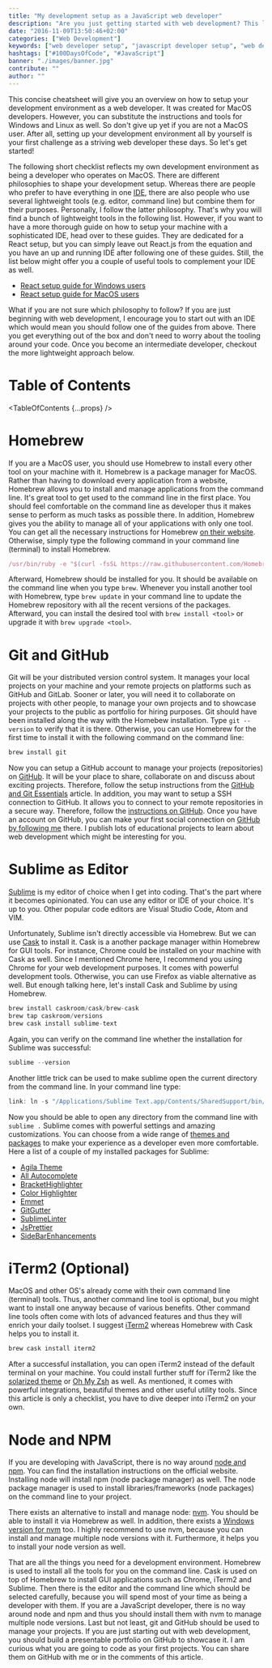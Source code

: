 ```yaml
---
title: "My development setup as a JavaScript web developer"
description: "Are you just getting started with web development? This list of web development tools gives you the perfect head start as being a striving web developer. It walks you through the tools that I am using in my daily life as a freelancer and consultant..."
date: "2016-11-09T13:50:46+02:00"
categories: ["Web Development"]
keywords: ["web developer setup", "javascript developer setup", "web development setup", "web development environment"]
hashtags: ["#100DaysOfCode", "#JavaScript"]
banner: "./images/banner.jpg"
contribute: ""
author: ""
---
```


<Sponsorship />

This concise cheatsheet will give you an overview on how to setup your development environment as a web developer. It was created for MacOS developers. However, you can substitute the instructions and tools for Windows and Linux as well. So don't give up yet if you are not a MacOS user. After all, setting up your development environment all by yourself is your first challenge as a striving web developer these days. So let's get started!

The following short checklist reflects my own development environment as being a developer who operates on MacOS. There are different philosophies to shape your development setup. Whereas there are people who prefer to have everything in one [IDE](https://en.wikipedia.org/wiki/Integrated_development_environment), there are also people who use several lightweight tools (e.g. editor, command line) but combine them for their purposes. Personally, I follow the latter philosophy. That's why you will find a bunch of lightweight tools in the following list. However, if you want to have a more thorough guide on how to setup your machine with a sophisticated IDE, head over to these guides. They are dedicated for a React setup, but you can simply leave out React.js from the equation and you have an up and running IDE after following one of these guides. Still, the list below might offer you a couple of useful tools to complement your IDE as well.

* [React setup guide for Windows users](/react-js-windows-setup)
* [React setup guide for MacOS users](/react-js-macos-setup)

What if you are not sure which philosophy to follow? If you are just beginning with web development, I encourage you to start out with an IDE which would mean you should follow one of the guides from above. There you get everything out of the box and don't need to worry about the tooling around your code. Once you become an intermediate developer, checkout the more lightweight approach below.

# Table of Contents

<TableOfContents {...props} />

# Homebrew

If you are a MacOS user, you should use Homebrew to install every other tool on your machine with it. Homebrew is a package manager for MacOS. Rather than having to download every application from a website, Homebrew allows you to install and manage applications from the command line. It's great tool to get used to the command line in the first place. You should feel comfortable on the command line as developer thus it makes sense to perform as much tasks as possible there. In addition, Homebrew gives you the ability to manage all of your applications with only one tool. You can get all the necessary instructions for Homebrew [on their website](http://brew.sh/). Otherwise, simply type the following command in your command line (terminal) to install Homebrew.

```javascript
/usr/bin/ruby -e "$(curl -fsSL https://raw.githubusercontent.com/Homebrew/install/master/install)"
```

Afterward, Homebrew should be installed for you. It should be available on the command line when you type `brew`. Whenever you install another tool with Homebrew, type `brew update` in your command line to update the Homebrew repository with all the recent versions of the packages. Afterward, you can install the desired tool with `brew install <tool>` or upgrade it with `brew upgrade <tool>`.

# Git and GitHub

Git will be your distributed version control system. It manages your local projects on your machine and your remote projects on platforms such as GitHub and GitLab. Sooner or later, you will need it to collaborate on projects with other people, to manage your own projects and to showcase your projects to the public as portfolio for hiring purposes. Git should have been installed along the way with the Homebew installation. Type `git --version` to verify that it is there. Otherwise, you can use Homebrew for the first time to install it with the following command on the command line:

```javascript
brew install git
```

Now you can setup a GitHub account to manage your projects (repositories) on [GitHub](https://github.com/). It will be your place to share, collaborate on and discuss about exciting projects. Therefore, follow the setup instructions from the [GitHub and Git Essentials](/git-essential-commands/) article. In addition, you may want to setup a SSH connection to GitHub. It allows you to connect to your remote repositories in a secure way. Therefore, follow the [instructions on GitHub](https://help.github.com/articles/generating-an-ssh-key/). Once you have an account on GitHub, you can make your first social connection on [GitHub by following me](https://github.com/rwieruch) there. I publish lots of educational projects to learn about web development which might be interesting for you.

# Sublime as Editor

[Sublime](https://www.sublimetext.com/) is my editor of choice when I get into coding. That's the part where it becomes opinionated. You can use any editor or IDE of your choice. It's up to you. Other popular code editors are Visual Studio Code, Atom and VIM.

Unfortunately, Sublime isn't directly accessible via Homebrew. But we can use [Cask](https://caskroom.github.io/) to install it. Cask is a another package manager within Homebrew for GUI tools. For instance, Chrome could be installed on your machine with Cask as well. Since I mentioned Chrome here, I recommend you using Chrome for your web development purposes. It comes with powerful development tools. Otherwise, you can use Firefox as viable alternative as well. But enough talking here, let's install Cask and Sublime by using Homebrew.

```javascript
brew install caskroom/cask/brew-cask
brew tap caskroom/versions
brew cask install sublime-text
```

Again, you can verify on the command line whether the installation for Sublime was successful:

```javascript
sublime --version
```

Another little trick can be used to make sublime open the current directory from the command line. In your command line type:

```javascript
link: ln -s "/Applications/Sublime Text.app/Contents/SharedSupport/bin/subl" /usr/local/bin/sublime
```

Now you should be able to open any directory from the command line with `sublime .` Sublime comes with powerful settings and amazing customizations. You can choose from a wide range of [themes and packages](https://packagecontrol.io/browse/popular) to make your experience as a developer even more comfortable. Here a list of a couple of my installed packages for Sublime:

* [Agila Theme](https://packagecontrol.io/packages/Agila%20Theme)
* [All Autocomplete](https://packagecontrol.io/packages/All%20Autocomplete)
* [BracketHighlighter](https://packagecontrol.io/packages/BracketHighlighter)
* [Color Highlighter](https://packagecontrol.io/packages/Color%20Highlighter)
* [Emmet](https://packagecontrol.io/packages/Emmet)
* [GitGutter](https://packagecontrol.io/packages/GitGutter)
* [SublimeLinter](https://packagecontrol.io/packages/SublimeLinter)
* [JsPrettier](https://packagecontrol.io/packages/JsPrettier)
* [SideBarEnhancements](https://packagecontrol.io/packages/SideBarEnhancements)

# iTerm2 (Optional)

MacOS and other OS's already come with their own command line (terminal) tools. Thus, another command line tool is optional, but you might want to install one anyway because of various benefits. Other command line tools often come with lots of advanced features and thus they will enrich your daily toolset. I suggest [iTerm2](https://www.iterm2.com/) whereas Homebrew with Cask helps you to install it.

```javascript
brew cask install iterm2
```

After a successful installation, you can open iTerm2 instead of the default terminal on your machine. You could install further stuff for iTerm2 like the [solarized theme](http://ethanschoonover.com/solarized) or [Oh My Zsh](https://github.com/robbyrussell/oh-my-zsh/wiki/Cheatsheet) as well. As mentioned, it comes with powerful integrations, beautiful themes and other useful utility tools. Since this article is only a checklist, you have to dive deeper into iTerm2 on your own.

# Node and NPM

If you are developing with JavaScript, there is no way around [node and npm](https://nodejs.org/en/). You can find the installation instructions on the official website. Installing node will install npm (node package manager) as well. The node package manager is used to install libraries/frameworks (node packages) on the command line to your project.

There exists an alternative to install and manage node: [nvm](https://github.com/creationix/nvm). You should be able to install it via Homebrew as well. In addition, there exists a [Windows version for nvm](https://github.com/coreybutler/nvm-windows) too. I highly recommend to use nvm, because you can install and manage multiple node versions with it. Furthermore, it helps you to install your node version as well.

<Divider />

That are all the things you need for a development environment. Homebrew is used to install all the tools for you on the command line. Cask is used on top of Homebrew to install GUI applications such as Chrome, iTerm2 and Sublime. Then there is the editor and the command line which should be selected carefully, because you will spend most of your time as being a developer with them. If you are a JavaScript developer, there is no way around node and npm and thus you should install them with nvm to manage multiple node versions. Last but not least, git and GitHub should be used to manage your projects. If you are just starting out with web development, you should build a presentable portfolio on GitHub to showcase it. I am curious what you are going to code as your first projects. You can share them on GitHub with me or in the comments of this article.
